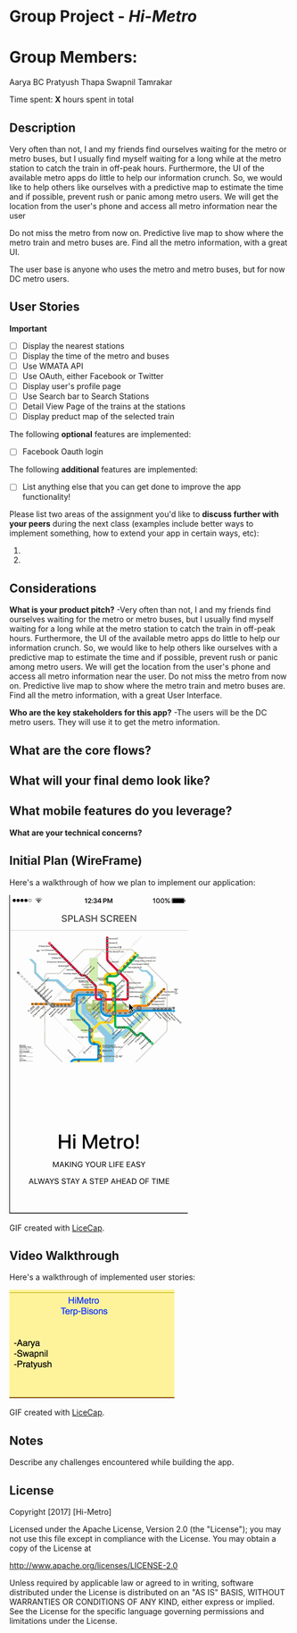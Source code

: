 # Group Project - *Hi-Metro*

# Group Members:
  Aarya BC
  Pratyush Thapa
  Swapnil Tamrakar

Time spent: **X** hours spent in total

## Description

Very often than not, I and my friends find ourselves waiting for the metro or metro buses, but I usually find myself waiting for a long while at the metro station to catch the train in off-peak hours. Furthermore, the UI of the available metro apps do little to help our information crunch. So, we would like to help others like ourselves with a predictive map to estimate the time and if possible, prevent rush or panic among metro users. We will get the location from the user's phone and access all metro information near the user

Do not miss the metro from now on. Predictive live map to show where the metro train and metro buses are. Find all the metro information, with a great UI.

The user base is anyone who uses the metro and metro buses, but for now DC metro users.

## User Stories

**Important**
- [ ] Display the nearest stations
- [ ] Display the time of the metro and buses
- [ ] Use WMATA API
- [ ] Use OAuth, either Facebook or Twitter
- [ ] Display user's profile page
- [ ] Use Search bar to Search Stations
- [ ] Detail View Page of the trains at the stations
- [ ] Display preduct map of the selected train

The following **optional** features are implemented:

- [ ] Facebook Oauth login

The following **additional** features are implemented:

- [ ] List anything else that you can get done to improve the app functionality!

Please list two areas of the assignment you'd like to **discuss further with your peers** during the next class (examples include better ways to implement something, how to extend your app in certain ways, etc):

1. 
2. 

## Considerations
**What is your product pitch?**
-Very often than not, I and my friends find ourselves waiting for the metro or metro buses, but I usually find myself waiting for a long while at the metro station to catch the train in off-peak hours. Furthermore, the UI of the available metro apps do little to help our information crunch. So, we would like to help others like ourselves with a predictive map to estimate the time and if possible, prevent rush or panic among metro users. We will get the location from the user's phone and access all metro information near the user. Do not miss the metro from now on. Predictive live map to show where the metro train and metro buses are. Find all the metro information, with a great User Interface.

**Who are the key stakeholders for this app?**
-The users will be the DC metro users. They will use it to get the metro information.

**What are the core flows?**
-

**What will your final demo look like?**
-

**What mobile features do you leverage?**
-

**What are your technical concerns?**

## Initial Plan (WireFrame)

Here's a walkthrough of how we plan to implement our application:

<img src='hi_metro_wireframe.gif' title='Video Walkthrough' width='' alt='Video Walkthrough' />

GIF created with [LiceCap](http://www.cockos.com/licecap/).


## Video Walkthrough 

Here's a walkthrough of implemented user stories:

<img src='hellometro.gif' title='Video Walkthrough' width='' alt='Video Walkthrough' />

GIF created with [LiceCap](http://www.cockos.com/licecap/).

## Notes

Describe any challenges encountered while building the app.

## License

Copyright [2017] [Hi-Metro]

Licensed under the Apache License, Version 2.0 (the "License");
you may not use this file except in compliance with the License.
You may obtain a copy of the License at

http://www.apache.org/licenses/LICENSE-2.0

Unless required by applicable law or agreed to in writing, software
distributed under the License is distributed on an "AS IS" BASIS,
WITHOUT WARRANTIES OR CONDITIONS OF ANY KIND, either express or implied.
See the License for the specific language governing permissions and
limitations under the License.



